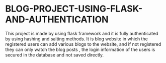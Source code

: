 # BLOG-PROJECT-USING-FLASK-AND-AUTHENTICATION
This project is made by using flask framework and it is fully authenticated by using hashing and salting methods. It is blog website in which the registered users can add various blogs to the website, and if not registered they can only watch the blog posts , the login information of the users is secured in the database and not saved directly.
